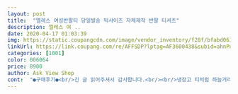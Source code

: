 ```yaml
---
layout: post 
title:  "엘레스 여성반팔티 당일발송 빅사이즈 자체제작 반팔 티셔츠" 
description: 엘레스 여 ..
date: 2020-04-17 01:03:39 
img: https://static.coupangcdn.com/image/vendor_inventory/f28f/bfabd061ffb8522119cffa2f0aab8006132e9682e6ff7d96529bba226849.jpg 
linkUrl: https://link.coupang.com/re/AFFSDP?lptag=AF3600438&subid=ahnPublicAsk&pageKey=1372896018&itemId=2405608165&vendorItemId=70400302998&traceid=V0-113-103a809b19e37c16 
categories: [1001] 
color: 006064 
price: 8900 
author: Ask View Shop 
cont:  "●구매후기●<br/>긴 글 읽어주셔서 감사합니다.<br/><br/>냉장고 티처럼 하늘거리는 소재이나 땀 흡수는 안되는 소재네요.<br/><br/>레드만 주문했다면 핑크가 배송되었나 착각할 정도입니다.<br/><br/>레드와 핑크가 별 차이가 없어요.<br/><br/>미리 알려주셨으니 문제 없었구요.<br/>.<br/><br/>박음질도 사진을 참고하시면 되지만 여기저기 엉망이네요.<br/><br/>반품하고 싶을 정도로 너무 별로입니다.<br/><br/>배송은 일시품절이라 2일후에 무료배송으로 받았어요.<br/><br/>번창하세요.<br/><br/>별 하나도 아깝네요.<br/><br/>색상도 화면으로는 약간 어두운 보라색인데 실물은 더 밝은 보라색.<br/>.<br/>촌티나는 색상 ㅠㅠ<br/>소매는 길어도 너무 길고 총장은 짧고 옷이 늘어지고 박음질이 형편없네요.<br/><br/>실제로 보면은ᆢ<br/>우선 품질인데 촉감이 부드럽긴하나 땀 흡수는 전혀 안될것 같고 반팔인데 소매 길이가 8부 정도는 될듯.<br/> 이걸 반팔로 입을려면 제 팔길이가 2배는 길어야 할것 같아요.<br/><br/>이건 진짜 비추입니다.<br/> 싸긴한데 돈 주고 산 옷들중 가장 짜증나는 옷.<br/> 같이 주문한 상품은 진짜 마음에 들었기에 더 아쉽네요.<br/><br/>재구매 의사는 없습니다.<br/><br/>프리 사이즈인데 너무 넉넉하고 외출복으로는 입을 수 없고 잠옷으로는 땀 흡수가 안되고 설걷이 할때도  불편한 길이감.<br/><br/>" 
---
```

